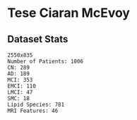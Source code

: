 # Tese Ciaran McEvoy
## Dataset Stats
```
2550x835 
Number of Patients: 1006
CN: 289
AD: 189
MCI: 353
EMCI: 110
LMCI: 47
SMC: 18
Lipid Species: 781
MRI Features: 46
```
